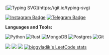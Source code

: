 






[![Typing SVG](https://readme-typing-svg.herokuapp.com?color=%2336BCF7&lines=Hi+there,+I+am+Vlad!)](https://git.io/typing-svg)

[![Instagram Badge](https://img.shields.io/badge/-Instagram-e4405f?style=flat-square&logo=Instagram&logoColor=white)](https://instagram.com/biggvladik/)
[![Telegram Badge](https://img.shields.io/badge/-Telegram-0088cc?style=flat-square&logo=Telegram&logoColor=white)](https://t.me/biggvladik)




**Languages and Tools:** 


![Python](https://img.shields.io/badge/python-3670A0?style=for-the-badge&logo=python&logoColor=ffdd54)
![Rust](https://img.shields.io/badge/rust-%23000000.svg?style=for-the-badge&logo=rust&logoColor=white)
![MongoDB](https://img.shields.io/badge/MongoDB-%234ea94b.svg?style=for-the-badge&logo=mongodb&logoColor=white)
![Postgres](https://img.shields.io/badge/postgres-%23316192.svg?style=for-the-badge&logo=postgresql&logoColor=white)
![Git](https://img.shields.io/badge/git-%23F05033.svg?style=for-the-badge&logo=git&logoColor=white)



![](https://github-profile-summary-cards.vercel.app/api/cards/profile-details?username=biggvladik&theme=solarized_dark)
![](https://github-profile-summary-cards.vercel.app/api/cards/stats?username=biggvladik&theme=solarized_dark) ![](https://github-profile-summary-cards.vercel.app/api/cards/most-commit-language?username=biggvladik&theme=solarized_dark)
[![biggvladik's LeetCode stats](https://leetcode-stats-six.vercel.app/api?username=biggvladik&theme=dark)](https://leetcode.com/biggvladik/)

